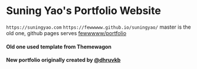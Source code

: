 # Suning Yao's Portfolio Website
`https://suningyao.com`
`https://fewwwww.github.io/suningyao/`
master is the old one, github pages serves [fewwwww/portfolio](https://github.com/fewwwww/portfolio)
#### Old one used template from Themewagon
#### New portfolio originally created by [@dhruvkb](https://github.com/dhruvkb/portfolio)


